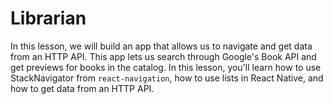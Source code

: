 # Librarian

In this lesson, we will build an app that allows us to navigate and get data from an HTTP API. This app lets us search through Google's Book API and get previews for books in the catalog. In this lesson, you'll learn how to use StackNavigator from `react-navigation`, how to use lists in React Native, and how to get data from an HTTP API.